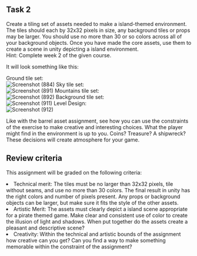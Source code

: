 ## Task 2
Create a tiling set of assets needed to make a island-themed environment.
The tiles should each by 32x32 pixels in size, any background tiles or props may be larger. You should use no more than 30 or so colors across all of your background 
objects. Once you have made the core assets, use them to create a scene in unity depicting a island environment.  
Hint: Complete week 2 of the given course.

It will look something like this:<br/>

Ground tile set:  
![Screenshot (884)](https://github.com/Yash-Agarwal1708/csoc-23-GameDev-week-3/assets/103818600/b0e2ebf1-edba-4b6d-aa34-6bf6c39c793e)
Sky tile set:  
![Screenshot (891)](https://github.com/Yash-Agarwal1708/csoc-23-GameDev-week-3/assets/103818600/57444d2e-0eb6-4992-91a3-16e5e088b524)
Mountains tile set:  
![Screenshot (892)](https://github.com/Yash-Agarwal1708/csoc-23-GameDev-week-3/assets/103818600/ba2c08f0-7f8a-409b-922e-7507605cbd45)
Background tile set:  
![Screenshot (911)](https://github.com/Yash-Agarwal1708/csoc-23-GameDev-week-3/assets/103818600/685e4f76-2011-46ac-8aaf-4edaf61005eb)
Level Design:  
![Screenshot (912)](https://github.com/Yash-Agarwal1708/csoc-23-GameDev-week-3/assets/103818600/4f8e272e-3650-47ec-9aae-262947466650)

Like with the barrel asset assignment, see how you can use the constraints of the exercise to make creative and interesting choices. 
What the player might find in the environment is up to you. Coins? Treasure? A shipwreck? These decisions will create atmosphere for your game.  

## Review criteria
This assignment will be graded on the following criteria:
<li>Technical merit: The tiles must be no larger than 32x32 pixels, tile without seams, and use no more than 30 colors.
  The final result in unity has the right colors and number of pixels present.  Any props or background objects can be larger,
  but make sure it fits the style of the other assets.</li>
<li>Artistic Merit: The assets must clearly depict a island scene appropriate for a pirate themed game.
  Make clear and consistent use of color to create the illusion of light and shadows.
  When put together do the assets create a pleasant and descriptive scene?</li>
<li>Creativity: Within the technical and artistic bounds of the assignment how creative can you get?
  Can you find a way to make something memorable within the constraint of the assignment?</li>
